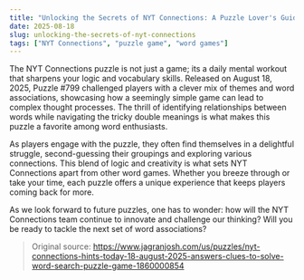 ```yaml
---
title: "Unlocking the Secrets of NYT Connections: A Puzzle Lover's Guide"
date: 2025-08-18
slug: unlocking-the-secrets-of-nyt-connections
tags: ["NYT Connections", "puzzle game", "word games"]
---
```


The NYT Connections puzzle is not just a game; its a daily mental workout that sharpens your logic and vocabulary skills. Released on August 18, 2025, Puzzle #799 challenged players with a clever mix of themes and word associations, showcasing how a seemingly simple game can lead to complex thought processes. The thrill of identifying relationships between words while navigating the tricky double meanings is what makes this puzzle a favorite among word enthusiasts.

As players engage with the puzzle, they often find themselves in a delightful struggle, second-guessing their groupings and exploring various connections. This blend of logic and creativity is what sets NYT Connections apart from other word games. Whether you breeze through or take your time, each puzzle offers a unique experience that keeps players coming back for more.

As we look forward to future puzzles, one has to wonder: how will the NYT Connections team continue to innovate and challenge our thinking? Will you be ready to tackle the next set of word associations? 
> Original source: https://www.jagranjosh.com/us/puzzles/nyt-connections-hints-today-18-august-2025-answers-clues-to-solve-word-search-puzzle-game-1860000854